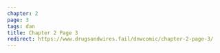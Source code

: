 ```yaml
---
chapter: 2
page: 3
tags: dan
title: Chapter 2 Page 3
redirect: https://www.drugsandwires.fail/dnwcomic/chapter-2-page-3/
---
```

